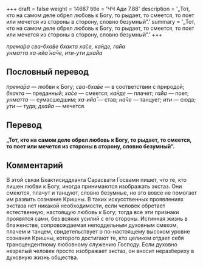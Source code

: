 +++
draft = false
weight = 14687
title = 'ЧЧ Ади 7.88'
description = '„Тот, кто на самом деле обрел любовь к Богу, то рыдает, то смеется, то поет или мечется из стороны в сторону, словно безумный“.'
summary = '„Тот, кто на самом деле обрел любовь к Богу, то рыдает, то смеется, то поет или мечется из стороны в сторону, словно безумный“.'
+++

_према̄ра сва-бха̄ве бхакта ха̄се, ка̄нде, га̄йа  
унматта ха-ийа̄ на̄че, ити-ути дха̄йа_

## Пословный перевод

_према̄ра_ — любви к Богу; _сва_\-_бха̄ве_ — в соответствии с природой; _бхакта_ — преданный; _ха̄се_ — смеется; _ка̄нде_ — плачет; _га̄йа_ — поет; _унматта_ — сумасшедшим; _ха_\-_ийа̄_ — став; _на̄че_ — танцует; _ити_ — сюда; _ути_ — туда; _дха̄йа_ — мечется.

## Перевод

**„Тот, кто на самом деле обрел любовь к Богу, то рыдает, то смеется, то поет или мечется из стороны в сторону, словно безумный“.**

## Комментарий

В этой связи Бхактисиддханта Сарасвати Госвами пишет, что те, кто лишен любви к Богу, иногда принимаются изображать экстаз. Они смеются, плачут и танцуют, словно безумные, но это вовсе не помогает им развить сознание Кришны. В таких искусственных проявлениях экстаза нет никакой необходимости, если человек обретает естественную, настоящую любовь к Богу; тогда все эти признаки проявятся сами, без всяких усилий с его стороны. Истинная жизнь в блаженстве, сопровождаемая неподдельным духовным смехом, плачем и танцем, свидетельствует о по-настоящему высоком уровне сознания Кришны, которого достигают те, кто целиком отдает себя трансцендентному любовному служению Господу. Если духовно незрелый человек просто изображает экстаз, он вносит неразбериху в духовную жизнь общества.
